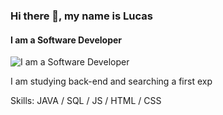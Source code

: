 ### Hi there 👋, my name is Lucas
#### I am a Software Developer
![I am a Software Developer](https://arturssmirnovs.github.io/github-profile-readme-generator/images/banner.png)

I am studying back-end and searching a first exp

Skills: JAVA / SQL / JS / HTML / CSS
